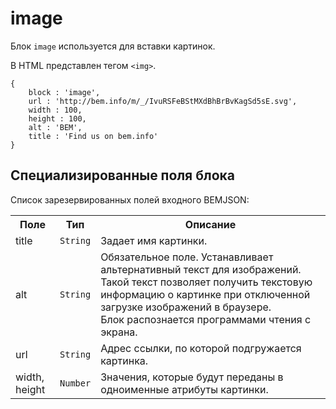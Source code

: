 # image

Блок `image` используется для вставки картинок.

В HTML представлен тегом `<img>`.

```bemjson
{
    block : 'image',
    url : 'http://bem.info/m/_/IvuRSFeBStMXdBhBrBvKagSd5sE.svg',
    width : 100,
    height : 100,
    alt : 'BEM',
    title : 'Find us on bem.info'
}
```

## Специализированные поля блока

Список зарезервированных полей входного BEMJSON:

<table>
    <tr>
        <th>Поле</th>
        <th>Тип</th>
        <th>Описание</th>
    </tr>
    <tr>
        <td>title</td>
        <td>
            <code>String</code>
        </td>
        <td>Задает имя картинки.</td>
    </tr>
    <tr>
        <td>alt</td>
        <td>
            <code>String</code></td>
        <td>Обязательное поле. Устанавливает альтернативный текст для изображений. Такой текст позволяет получить текстовую информацию о картинке при отключенной загрузке изображений в браузере.
            <br>Блок распознается программами чтения с экрана.</td>
    </tr>
    <tr>
        <td>url</td>
        <td>
            <code>String</code>
        </td>
        <td>Адрес ссылки, по которой подгружается картинка.</td>
    </tr>
    <tr>
        <td>width, height</td>
        <td>
            <code>Number</code>
        </td>
        <td>Значения, которые будут переданы в одноименные атрибуты картинки.</td>
    </tr>
</table>
